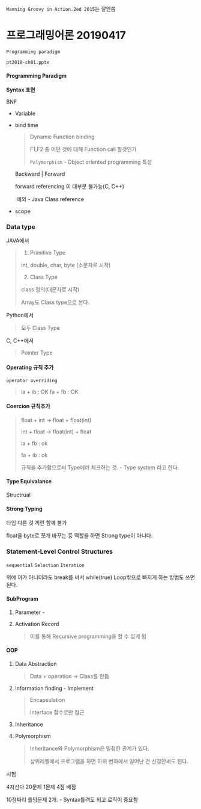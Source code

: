 `Manning Groovy in Action.2ed 2015`는 잘안씀





# 프로그래밍어론 20190417



`Programming paradigm`



`pt2018-ch01.pptx`

#### Programming Paradigm



**Syntax 표현**

BNF



* Variable

* bind time

  > Dynamic Function binding
  >
  > F1,F2 중 어떤 것에 대해 Function call 할것인가
  >
  > `Polymorphism` - Object oriented programming 특성

  Backward | Forward

  forward referencing 이 대부분 불가능(C, C++)

  ​	예외 - Java Class reference

* scope



### Data type

JAVA에서

>1. Primitive Type
>
>   int, double, char, byte (소문자로 시작)
>
>2. Class Type
>
>   class 정의(대문자로 시작)
>
>   Array도 Class type으로 본다.



Python에서

>  모두 Class Type



C, C++에서

> Pointer Type



#### Operating 규칙 추가

`operator overriding`

> ia + ib : OK
> fa + fb : OK

#### Coercion 규칙추가

> float + int -> float + float(int)
>
> int + float -> float(int) + float
>
>   
>
> ia + fb : ok
>
> fa + ib : ok
>
> 규칙을 추가함으로써 Type에러 체크하는 것. - Type system 라고 한다.

#### Type Equivalance

Structrual

#### Strong Typing

타입 다른 것 끼린 함꼐 불가

float을 byte로 쪼개 바꾸는 등 역할을 하면 Strong type이 아니다.



### Statement-Level Control Structures

`sequential` `Selection` `Iteration`

위에 꺼가 아니더라도 break를 써서 while(true) Loop밖으로 빠지게 하는 방법도 쓰면된다.



#### SubProgram

1. Parameter -

2. Activation Record

   > 이를 통해 Recursive programming을 할 수 있게 됨



#### OOP

1. Data Abstraction

   > Data + operation -> Class를 만듦

2. Information finding - Implement

   > Encapsulation
   >
   > Interface 함수로만 접근

3. Inheritance

4. Polymorphism

   > Inheritance와 Polymorphism은 밀접한 관계가 있다.
   >
   > 상위레벨에서 프로그램을 하면 하위 변화에서 일어난 건 신경안써도 된다.



시험

4지선다 20문제 1문제 4점 배점

10점짜리 플밍문제 2개. - Syntax틀려도 되고 로직이 중요함